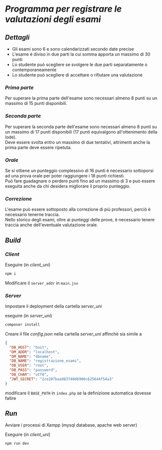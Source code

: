 # **_Programma per registrare le valutazioni degli esami_**

## **_Dettagli_**

- Gli esami sono 6 e sono calendarizzati secondo date precise
- L'esame è diviso in due parti la cui somma apporta un massimo di 30 punti
- Lo studente può scegliere se svolgere le due parti separatamente o contemporaneamente
- Lo studente può scegliere di accettare o rifiutare una valutazione

### **_Prima parte_**

Per superare la prima parte dell'esame sono necessari almeno 8 punti su un massimo di 15 punti disponibili.

### **_Seconda parte_**

Per superare la seconda parte dell'esame sono necessari almeno 8 punti su un massimo di 17 punti disponibili (17 punti equivalgono all'ottenimento della lode).  
Deve essere svolta entro un massimo di due tentativi, altrimenti anche la prima parte deve essere ripetuta.

### **_Orale_**

Se si ottiene un punteggio complessivo di 16 punti è necessario sottoporsi ad una prova orale per poter raggiungere i 18 punti richiesti.  
Può fare guadagnare o perdere punti fino ad un massimo di 3 e può essere eseguita anche da chi desidera migliorare il proprio punteggio.

### **_Correzione_**

L'esame può essere sottoposto alla correzione di più professori, perciò è necessario tenerne traccia.  
Nello storico degli esami, oltre ai punteggi delle prove, è necessario tenere traccia anche dell'eventuale valutazione orale.

## **_Build_**

### **_Client_**

Eseguire (in *client_uni*)

```bash
npm i
```

Modificare il `server_addr` in `main.jsx`

### **_Server_**

Impostare il deployment della cartella *server_uni*

eseguire (in *server_uni*)

```bash
composer install
```

Creare il file *config.json* nella cartella *server_uni* affinchè sia simile a

```json
{
  "DB_HOST": "host",
  "DM_ADDR": "localhost",
  "DM_NAME": "dbname",
  "DB_NAME": "registrazione_esami",
  "DB_USER": "root",
  "DB_PASS": "password",
  "DB_CHAR": "utf8",
  "JWT_SECRET": "2ce207baa983740d6900c625644f54a3"
}
```

modificare il `BASE_PATH` in `index.php` se la definizione automatica dovesse fallire

## **_Run_**

Avviare i processi di Xampp (mysql database, apache web server)

Eseguire (in *client_uni*)

```bash
npm run dev
```
